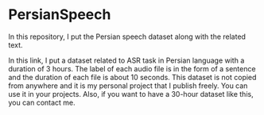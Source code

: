 # PersianSpeech
In this repository, I put the Persian speech dataset along with the related text.

In this link, I put a dataset related to ASR task in Persian language with a duration of 3 hours. The label of each audio file is in the form of a sentence and the duration of each file is about 10 seconds.
This dataset is not copied from anywhere and it is my personal project that I publish freely. You can use it in your projects.
Also, if you want to have a 30-hour dataset like this, you can contact me.
